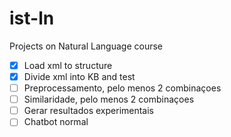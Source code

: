 # ist-ln
Projects on Natural Language course

- [x] Load xml to structure
- [x] Divide xml into KB and test
- [ ] Preprocessamento, pelo menos 2 combinaçoes
- [ ] Similaridade, pelo menos 2 combinaçoes
- [ ] Gerar resultados experimentais
- [ ] Chatbot normal
